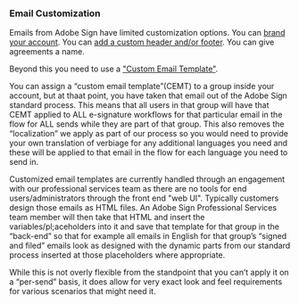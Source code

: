 ### Email Customization

Emails from Adobe Sign have limited customization options.  You can [brand your account](https://helpx.adobe.com/sign/using/upload-logo-to-account.html). You can [add a custom header and/or footer](https://helpx.adobe.com/sign/using/upload-logo-to-account.html). You can give agreements a name.  




Beyond this you need to use a ["Custom Email Template"](https://helpx.adobe.com/sign/using/custom-email-templates.html).

You can assign a “custom email template”(CEMT) to a group inside your account, but at thaat point, you have taken that email out of the Adobe Sign standard process.  This means that all users in that group will have that CEMT applied to ALL e-signature workflows for that particular email in the flow for ALL sends while they are part of that group.   This also removes the “localization” we apply as part of our process so you would need to provide your own translation of verbiage for any additional languages you need and these will be applied to that email in the flow for each language you need to send in.
 
Customized email templates are currently handled through an engagement with our professional services team as there are no tools for end users/administrators through the front end "web UI".  Typically customers design those emails as HTML files. An Adobe Sign Professional Services team member will then take that HTML and insert the variables/pl;aceholders into it and save that template for that group in the “back-end” so that for example all emails in English for that group’s “signed and filed” emails look as designed with the dynamic parts from our standard process inserted at those placeholders where appropriate.
 
While this is not overly flexible from the standpoint that you can’t apply it on a “per-send” basis, it does allow for very exact look and feel requirements for various scenarios that might need it.
